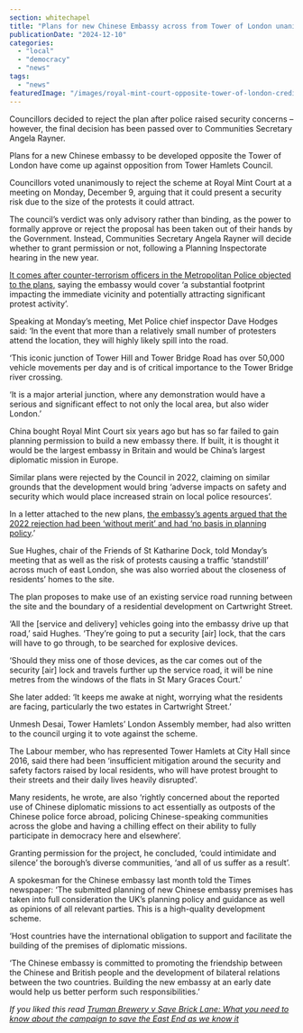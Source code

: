 ```yaml
---
section: whitechapel
title: "Plans for new Chinese Embassy across from Tower of London unanimously rejected by Council"
publicationDate: "2024-12-10"
categories: 
  - "local"
  - "democracy"
  - "news"
tags: 
  - "news"
featuredImage: "/images/royal-mint-court-opposite-tower-of-london-credit-google.jpg"
---
```


Councillors decided to reject the plan after police raised security concerns – however, the final decision has been passed over to Communities Secretary Angela Rayner.

Plans for a new Chinese embassy to be developed opposite the Tower of London have come up against opposition from Tower Hamlets Council.

Councillors voted unanimously to reject the scheme at Royal Mint Court at a meeting on Monday, December 9, arguing that it could present a security risk due to the size of the protests it could attract.

The council’s verdict was only advisory rather than binding, as the power to formally approve or reject the proposal has been taken out of their hands by the Government. Instead, Communities Secretary Angela Rayner will decide whether to grant permission or not, following a Planning Inspectorate hearing in the new year.

[It comes after counter-terrorism officers in the Metropolitan Police objected to the plans,](https://whitechapellondon.co.uk/plans-to-relocate-the-chinese-embassy-to-tower-hamlets-have-prompted-police-concerns-over-the-impact-of-potential-protests-on-residents-and-traffic/) saying the embassy would cover ‘a substantial footprint impacting the immediate vicinity and potentially attracting significant protest activity’.

Speaking at Monday’s meeting, Met Police chief inspector Dave Hodges said: ‘In the event that more than a relatively small number of protesters attend the location, they will highly likely spill into the road.

‘This iconic junction of Tower Hill and Tower Bridge Road has over 50,000 vehicle movements per day and is of critical importance to the Tower Bridge river crossing.

‘It is a major arterial junction, where any demonstration would have a serious and significant effect to not only the local area, but also wider London.’

China bought Royal Mint Court six years ago but has so far failed to gain planning permission to build a new embassy there. If built, it is thought it would be the largest embassy in Britain and would be China’s largest diplomatic mission in Europe.

Similar plans were rejected by the Council in 2022, claiming on similar grounds that the development would bring ‘adverse impacts on safety and security which would place increased strain on local police resources’.

In a letter attached to the new plans, [the embassy’s agents argued that the 2022 rejection had been ‘without merit’ and had ‘no basis in planning policy](https://whitechapellondon.co.uk/chinese-embassy-relocation-tower-of-london-government-to-decide/).’

Sue Hughes, chair of the Friends of St Katharine Dock, told Monday’s meeting that as well as the risk of protests causing a traffic ‘standstill’ across much of east London, she was also worried about the closeness of residents’ homes to the site.

The plan proposes to make use of an existing service road running between the site and the boundary of a residential development on Cartwright Street.

‘All the \[service and delivery\] vehicles going into the embassy drive up that road,’ said Hughes. ‘They’re going to put a security \[air\] lock, that the cars will have to go through, to be searched for explosive devices.

‘Should they miss one of those devices, as the car comes out of the security \[air\] lock and travels further up the service road, it will be nine metres from the windows of the flats in St Mary Graces Court.’

She later added: ‘It keeps me awake at night, worrying what the residents are facing, particularly the two estates in Cartwright Street.’

Unmesh Desai, Tower Hamlets’ London Assembly member, had also written to the council urging it to vote against the scheme.

The Labour member, who has represented Tower Hamlets at City Hall since 2016, said there had been ‘insufficient mitigation around the security and safety factors raised by local residents, who will have protest brought to their streets and their daily lives heavily disrupted’.

Many residents, he wrote, are also ‘rightly concerned about the reported use of Chinese diplomatic missions to act essentially as outposts of the Chinese police force abroad, policing Chinese-speaking communities across the globe and having a chilling effect on their ability to fully participate in democracy here and elsewhere’.

Granting permission for the project, he concluded, ‘could intimidate and silence’ the borough’s diverse communities, ‘and all of us suffer as a result’.

A spokesman for the Chinese embassy last month told the Times newspaper: ‘The submitted planning of new Chinese embassy premises has taken into full consideration the UK’s planning policy and guidance as well as opinions of all relevant parties. This is a high-quality development scheme.

‘Host countries have the international obligation to support and facilitate the building of the premises of diplomatic missions.

‘The Chinese embassy is committed to promoting the friendship between the Chinese and British people and the development of bilateral relations between the two countries. Building the new embassy at an early date would help us better perform such responsibilities.’

_If you liked this read_ [_Truman Brewery v Save Brick Lane: What you need to know about the campaign to save the East End as we know it_](https://whitechapellondon.co.uk/save-brick-lane-campaign-regroups-against-truman-brewery-new-plans/)
